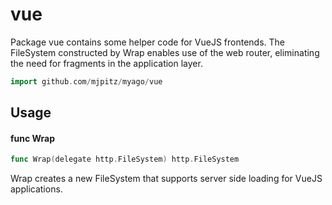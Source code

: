 # vue

Package vue contains some helper code for VueJS frontends. The FileSystem
constructed by Wrap enables use of the web router, eliminating the need for
fragments in the application layer.

```go
import github.com/mjpitz/myago/vue
```

## Usage

#### func Wrap

```go
func Wrap(delegate http.FileSystem) http.FileSystem
```

Wrap creates a new FileSystem that supports server side loading for VueJS
applications.
